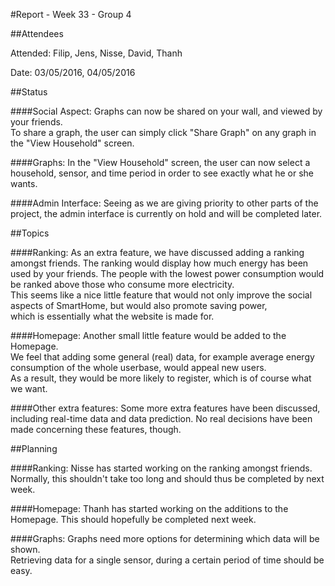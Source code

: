 #Report - Week 33 - Group 4

##Attendees

Attended: Filip, Jens, Nisse, David, Thanh

Date: 03/05/2016, 04/05/2016

##Status

####Social Aspect:
Graphs can now be shared on your wall, and viewed by your friends.  
To share a graph, the user can simply click "Share Graph" on any graph in the "View Household" screen.

####Graphs:
In the "View Household" screen, the user can now select a household, sensor, and time period in order to see exactly what he or she wants.

####Admin Interface:
Seeing as we are giving priority to other parts of the project, the admin interface is currently on hold and will be completed later.

##Topics

####Ranking:
As an extra feature, we have discussed adding a ranking amongst friends.
The ranking would display how much energy has been used by your friends. 
The people with the lowest power consumption would be ranked above those who consume more electricity.  
This seems like a nice little feature that would not only improve the social aspects of SmartHome, but would also promote saving power,  
which is essentially what the website is made for.

####Homepage:
Another small little feature would be added to the Homepage.  
We feel that adding some general (real) data, for example average energy consumption of the whole userbase, would appeal new users.  
As a result, they would be more likely to register, which is of course what we want.

####Other extra features:
Some more extra features have been discussed, including real-time data and data prediction. No real decisions have been made concerning these features, though.

##Planning

####Ranking:
Nisse has started working on the ranking amongst friends. Normally, this shouldn't take too long and should thus be completed by next week.

####Homepage:
Thanh has started working on the additions to the Homepage. This should hopefully be completed next week.

####Graphs:
Graphs need more options for determining which data will be shown.  
Retrieving data for a single sensor, during a certain period of time should be easy.